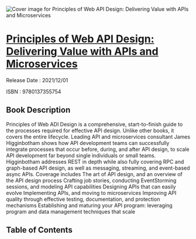 ![Cover image for Principles of Web API Design: Delivering Value with APIs and Microservices](https://imgdetail.ebookreading.net/cover/cover/202109/EB9780137355754.jpg)

[Principles of Web API Design: Delivering Value with APIs and Microservices](https://ebookreading.net/view/book/Principles+of+Web+API+Design%3A+Delivering+Value+with+APIs+and+Microservices-EB9780137355754_1.html "Principles of Web API Design: Delivering Value with APIs and Microservices")
====================================================================================================================

Release Date : 2021/12/01

ISBN : 9780137355754

Book Description
-----------------

Principles of Web ADI Design is a comprehensive, start-to-finish guide to the processes required for effective API design. Unlike other books, it covers the entire lifecycle. Leading API and microservices consultant James Higginbotham shows how API development teams can successfully integrate processes that occur before, during, and after API design, to scale API development far beyond single individuals or small teams. Higginbotham addresses REST in depth while also fully covering RPC and graph-based API design, as well as messaging, streaming, and event-based async APIs. Coverage includes
The art of API design, and an overview of the API design process
Crafting job stories, conducting EventStorming sessions, and modeling API capabilities
Designing APIs that can easily evolve
Implementing APIs, and moving to microservices
Improving API quality through effective testing, documentation, and protection mechanisms
Establishing and maturing your API program: leveraging program and data management techniques that scale


Table of Contents
-----------------

